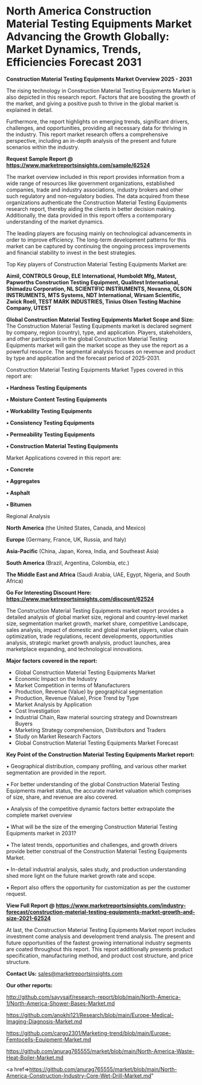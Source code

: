  # North America Construction Material Testing Equipments Market Advancing the Growth Globally: Market Dynamics, Trends, Efficiencies Forecast 2031

<Strong> Construction Material Testing Equipments Market Overview 2025 - 2031</strong>

The rising technology in Construction Material Testing Equipments Market is also depicted in this research report. Factors that are boosting the growth of the market, and giving a positive push to thrive in the global market is explained in detail.

Furthermore, the report highlights on emerging trends, significant drivers, challenges, and opportunities, providing all necessary data for thriving in the industry. This report market research offers a comprehensive perspective, including an in-depth analysis of the present and future scenarios within the industry.

<strong>Request Sample Report @ <a href=https://www.marketreportsinsights.com/sample/62524>https://www.marketreportsinsights.com/sample/62524</a></strong>

The market overview included in this report provides information from a wide range of resources like government organizations, established companies, trade and industry associations, industry brokers and other such regulatory and non-regulatory bodies. The data acquired from these organizations authenticate the Construction Material Testing Equipments research report, thereby aiding the clients in better decision making. Additionally, the data provided in this report offers a contemporary understanding of the market dynamics.

The leading players are focusing mainly on technological advancements in order to improve efficiency. The long-term development patterns for this market can be captured by continuing the ongoing process improvements and financial stability to invest in the best strategies.

Top Key players of Construction Material Testing Equipments Market are:

<strong>Aimil, CONTROLS Group, ELE International, Humboldt Mfg, Matest, Papworths Construction Testing Equipment, Qualitest International, Shimadzu Corporation, NL SCIENTIFIC INSTRUMENTS, Novanna, OLSON INSTRUMENTS, MTS Systems, NDT International, Wirsam Scientific, Zwick Roell, TEST MARK INDUSTRIES, Tinius Olsen Testing Machine Company, UTEST</strong>

<strong><b>Global Construction Material Testing Equipments Market Scope and Size:</b></strong>
The Construction Material Testing Equipments market is declared segment by company, region (country), type, and application. Players, stakeholders, and other participants in the global Construction Material Testing Equipments market will gain the market scope as they use the report as a powerful resource. The segmental analysis focuses on revenue and product by type and application and the forecast period of 2025-2031.

Construction Material Testing Equipments Market Types covered in this report are:

<strong>• Hardness Testing Equipments

• Moisture Content Testing Equipments

• Workability Testing Equipments

• Consistency Testing Equipments

• Permeability Testing Equipments

• Construction Material Testing Equipments</strong>

Market Applications covered in this report are:

<strong>• Concrete

• Aggregates

• Asphalt

• Bitumen</strong> 

Regional Analysis

<strong>North America</strong> (the United States, Canada, and Mexico)

<strong>Europe</strong> (Germany, France, UK, Russia, and Italy)

<strong>Asia-Pacific</strong> (China, Japan, Korea, India, and Southeast Asia)

<strong>South America</strong> (Brazil, Argentina, Colombia, etc.)

<strong>The Middle East and Africa</strong> (Saudi Arabia, UAE, Egypt, Nigeria, and South Africa)

<strong>Go For Interesting Discount Here: <a href=https://www.marketreportsinsights.com/discount/62524>https://www.marketreportsinsights.com/discount/62524</a></strong>

The Construction Material Testing Equipments market report provides a detailed analysis of global market size, regional and country-level market size, segmentation market growth, market share, competitive Landscape, sales analysis, impact of domestic and global market players, value chain optimization, trade regulations, recent developments, opportunities analysis, strategic market growth analysis, product launches, area marketplace expanding, and technological innovations.

<strong><b>Major factors covered in the report:</b></strong>
<ul>
  <li>Global Construction Material Testing Equipments Market </li>
  <li>Economic Impact on the Industry</li>
  <li>Market Competition in terms of Manufacturers</li>
  <li>Production, Revenue (Value) by geographical segmentation</li>
  <li>Production, Revenue (Value), Price Trend by Type</li>
  <li>Market Analysis by Application</li>
  <li>Cost Investigation</li>
  <li>Industrial Chain, Raw material sourcing strategy and Downstream Buyers</li>
  <li>Marketing Strategy comprehension, Distributors and Traders</li>
  <li>Study on Market Research Factors</li>
  <li>Global Construction Material Testing Equipments Market Forecast</li>
</ul>

<strong><b>Key Point of the Construction Material Testing Equipments Market report:</b></strong>

• Geographical distribution, company profiling, and various other market segmentation are provided in the report.

• For better understanding of the global Construction Material Testing Equipments market status, the accurate market valuation which comprises of size, share, and revenue are also covered.

• Analysis of the competitive dynamic factors better extrapolate the complete market overview

• What will be the size of the emerging Construction Material Testing Equipments market in 2031?

• The latest trends, opportunities and challenges, and growth drivers provide better construal of the Construction Material Testing Equipments Market.

• In-detail industrial analysis, sales study, and production understanding shed more light on the future market growth rate and scope.

• Report also offers the opportunity for customization as per the customer request.

<strong><b>View Full Report @ <a href=https://www.marketreportsinsights.com/industry-forecast/construction-material-testing-equipments-market-growth-and-size-2021-62524>https://www.marketreportsinsights.com/industry-forecast/construction-material-testing-equipments-market-growth-and-size-2021-62524</a></b></strong>


At last, the Construction Material Testing Equipments Market report includes investment come analysis and development trend analysis. The present and future opportunities of the fastest growing international industry segments are coated throughout this report. This report additionally presents product specification, manufacturing method, and product cost structure, and price structure.

<strong>Contact Us:</strong>
sales@marketreportsinsights.com

<strong>Our other reports:</strong>

<a href=http://github.com/sayysaif/research-report/blob/main/North-America-1/North-America-Shower-Bases-Market.md>http://github.com/sayysaif/research-report/blob/main/North-America-1/North-America-Shower-Bases-Market.md</a>

<a href=https://github.com/anokhi121/Research/blob/main/Europe-Medical-Imaging-Diagnosis-Market.md>https://github.com/anokhi121/Research/blob/main/Europe-Medical-Imaging-Diagnosis-Market.md</a>

<a href=https://github.com/cargo2301/Marketing-trend/blob/main/Europe-Femtocells-Equipment-Market.md>https://github.com/cargo2301/Marketing-trend/blob/main/Europe-Femtocells-Equipment-Market.md</a>

<a href=https://github.com/anurag765555/market/blob/main/North-America-Waste-Heat-Boiler-Market.md>https://github.com/anurag765555/market/blob/main/North-America-Waste-Heat-Boiler-Market.md</a>

<a href=>https://github.com/anurag765555/market/blob/main/North-America-Construction-Industry-Core-Wet-Drill-Market.md</a>"
